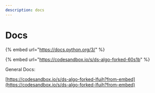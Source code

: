```yaml
---
description: docs
---
```


# Docs

{% embed url="https://docs.python.org/3/" %}

{% embed url="https://codesandbox.io/s/ds-algo-forked-60s1b" %}





















































General Docs:

[https://codesandbox.io/s/ds-algo-forked-lfujh?from-embed](https://codesandbox.io/s/ds-algo-forked-lfujh?from-embed)









